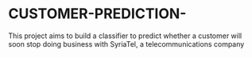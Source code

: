 # CUSTOMER-PREDICTION-
This project aims to build a classifier to predict whether a customer will soon stop doing business with SyriaTel, a telecommunications company
